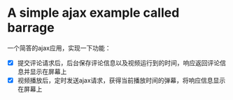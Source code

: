 # A simple ajax example called barrage

一个简答的ajax应用，实现一下功能：
- [x] 提交评论请求后，后台保存评论信息以及视频运行到的时间，响应返回评论信息并显示在屏幕上
- [x] 视频播放后，定时发送ajax请求，获得当前播放时间的弹幕，将响应信息显示在屏幕上
